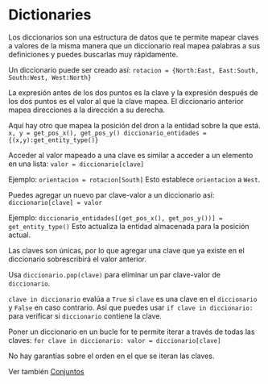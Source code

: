 # Dictionaries
Los diccionarios son una estructura de datos que te permite mapear claves a valores de la misma manera que un diccionario real mapea palabras a sus definiciones y puedes buscarlas muy rápidamente.

Un diccionario puede ser creado así:
`rotacion = {North:East, East:South, South:West, West:North}`

La expresión antes de los dos puntos es la clave y la expresión después de los dos puntos es el valor al que la clave mapea.
El diccionario anterior mapea direcciones a la dirección a su derecha.

Aquí hay otro que mapea la posición del dron a la entidad sobre la que está.
`x, y = get_pos_x(), get_pos_y()
diccionario_entidades = {(x,y):get_entity_type()}`

Acceder al valor mapeado a una clave es similar a acceder a un elemento en una lista:
`valor = diccionario[clave]`

Ejemplo:
`orientacion = rotacion[South]`
Esto establece `orientacion` a `West`.

Puedes agregar un nuevo par clave-valor a un diccionario así:
`diccionario[clave] = valor`

Ejemplo:
`diccionario_entidades[(get_pos_x(), get_pos_y())] = get_entity_type()`
Esto actualiza la entidad almacenada para la posición actual.

Las claves son únicas, por lo que agregar una clave que ya existe en el diccionario sobrescribirá el valor anterior.

Usa `diccionario.pop(clave)` para eliminar un par clave-valor de `diccionario`.

`clave in diccionario` evalúa a `True` si `clave` es una clave en el `diccionario` y `False` en caso contrario.
Así que puedes usar `if clave in diccionario:` para verificar si `diccionario` contiene la clave.

Poner un diccionario en un bucle for te permite iterar a través de todas las claves:
`for clave in diccionario:
	valor = diccionario[clave]`

No hay garantías sobre el orden en el que se iteran las claves.

Ver también [Conjuntos](docs/scripting/sets)
